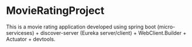 # MovieRatingProject
This is a movie rating application developed using spring boot (micro-serviceses) + discover-server (Eureka server/client) + WebClient.Builder + Actuator + devtools.

